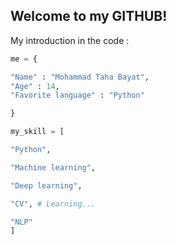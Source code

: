 ## **Welcome to my GITHUB!**


My introduction in the code :

```python
me = {

"Name" : "Mohammad Taha Bayat",
"Age" : 14,
"Favorite language" : "Python"

}

my_skill = [

"Python",

"Machine learning",

"Deep learning",

"CV", # Learning...

"NLP"
]

```
